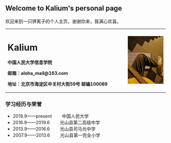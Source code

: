 ## Welcome to Kalium's personal page

欢迎来到一只钾离子的个人主页，谢谢你来，我满心欢喜。

<table border="0">
  <tr>
    <td width="75%">
      <h1>Kalium</h1>
      <p><b>中国人民大学信息学院</b></p>
      <p><b>邮箱：aloha_mail@163.com</b></p>
      <p><b>地址：北京市海淀区中关村大街59号   邮编100089</b></p>
    </td>
    <td width="25%">
      <img src="/IMG_20190921_194229.jpg" width="100%">     
    </td>
  </tr>
</table>

### 学习经历与荣誉
- 2019.9——present &emsp;&emsp;中国人民大学
- 2016.9——2019.6 &emsp;&emsp;光山县第二高级中学
- 2013.9——2016.6 &emsp;&emsp;光山县司马光中学
- 2007.9——2013.6 &emsp;&emsp;光山县第一完全小学
